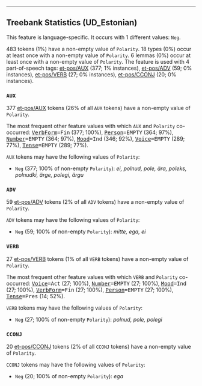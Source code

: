 

--------------------------------------------------------------------------------

## Treebank Statistics (UD_Estonian)

This feature is language-specific.
It occurs with 1 different values: `Neg`.

483 tokens (1%) have a non-empty value of `Polarity`.
18 types (0%) occur at least once with a non-empty value of `Polarity`.
6 lemmas (0%) occur at least once with a non-empty value of `Polarity`.
The feature is used with 4 part-of-speech tags: [et-pos/AUX]() (377; 1% instances), [et-pos/ADV]() (59; 0% instances), [et-pos/VERB]() (27; 0% instances), [et-pos/CCONJ]() (20; 0% instances).

### `AUX`

377 [et-pos/AUX]() tokens (26% of all `AUX` tokens) have a non-empty value of `Polarity`.

The most frequent other feature values with which `AUX` and `Polarity` co-occurred: <tt><a href="VerbForm.html">VerbForm</a>=Fin</tt> (377; 100%), <tt><a href="Person.html">Person</a>=EMPTY</tt> (364; 97%), <tt><a href="Number.html">Number</a>=EMPTY</tt> (364; 97%), <tt><a href="Mood.html">Mood</a>=Ind</tt> (346; 92%), <tt><a href="Voice.html">Voice</a>=EMPTY</tt> (289; 77%), <tt><a href="Tense.html">Tense</a>=EMPTY</tt> (289; 77%).

`AUX` tokens may have the following values of `Polarity`:

* `Neg` (377; 100% of non-empty `Polarity`): <em>ei, polnud, pole, ära, poleks, polnudki, ärge, polegi, ärgu</em>

### `ADV`

59 [et-pos/ADV]() tokens (2% of all `ADV` tokens) have a non-empty value of `Polarity`.

`ADV` tokens may have the following values of `Polarity`:

* `Neg` (59; 100% of non-empty `Polarity`): <em>mitte, ega, ei</em>

### `VERB`

27 [et-pos/VERB]() tokens (1% of all `VERB` tokens) have a non-empty value of `Polarity`.

The most frequent other feature values with which `VERB` and `Polarity` co-occurred: <tt><a href="Voice.html">Voice</a>=Act</tt> (27; 100%), <tt><a href="Number.html">Number</a>=EMPTY</tt> (27; 100%), <tt><a href="Mood.html">Mood</a>=Ind</tt> (27; 100%), <tt><a href="VerbForm.html">VerbForm</a>=Fin</tt> (27; 100%), <tt><a href="Person.html">Person</a>=EMPTY</tt> (27; 100%), <tt><a href="Tense.html">Tense</a>=Pres</tt> (14; 52%).

`VERB` tokens may have the following values of `Polarity`:

* `Neg` (27; 100% of non-empty `Polarity`): <em>polnud, pole, polegi</em>

### `CCONJ`

20 [et-pos/CCONJ]() tokens (2% of all `CCONJ` tokens) have a non-empty value of `Polarity`.

`CCONJ` tokens may have the following values of `Polarity`:

* `Neg` (20; 100% of non-empty `Polarity`): <em>ega</em>

